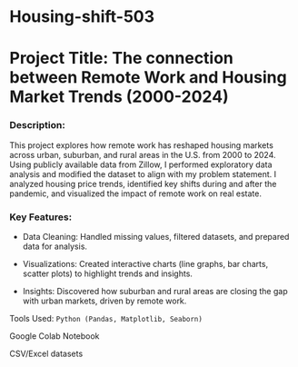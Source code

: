 # Housing-shift-503

# Project Title: The connection between Remote Work and Housing Market Trends (2000-2024)

### Description:
This project explores how remote work has reshaped housing markets across urban, suburban, and rural areas in the U.S. from 2000 to 2024. Using publicly available data from Zillow, I performed exploratory data analysis and  modified the dataset to align with my problem statement. I analyzed housing price trends, identified key shifts during and after the pandemic, and visualized the impact of remote work on real estate.

### Key Features:
- Data Cleaning: Handled missing values, filtered datasets, and prepared data for analysis.

- Visualizations: Created interactive charts (line graphs, bar charts, scatter plots) to highlight trends and insights.

- Insights: Discovered how suburban and rural areas are closing the gap with urban markets, driven by remote work.

Tools Used:
  `Python (Pandas, Matplotlib, Seaborn)`

Google Colab Notebook

CSV/Excel datasets
